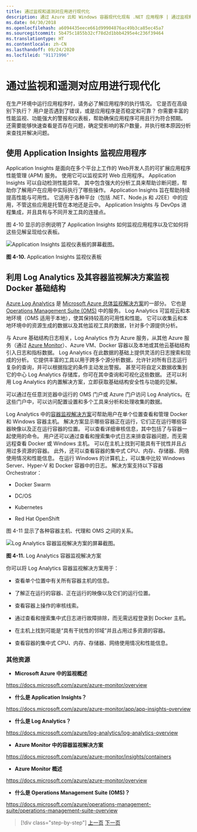 ```yaml
---
title: 通过监视和遥测对应用进行现代化
description: 通过 Azure 云和 Windows 容器现代化现有 .NET 应用程序 | 通过监视和遥测现代化应用
ms.date: 04/30/2018
ms.openlocfilehash: a6094435eece661d99904876ac49b3ca85ec45a7
ms.sourcegitcommit: 5b475c1855b32cf78d2d1bbb4295e4c236f39464
ms.translationtype: HT
ms.contentlocale: zh-CN
ms.lasthandoff: 09/24/2020
ms.locfileid: "91171996"
---
```

# <a name="modernize-your-apps-with-monitoring-and-telemetry"></a>通过监视和遥测对应用进行现代化

在生产环境中运行应用程序时，请务必了解应用程序的执行情况。 它是否在高级别下执行？ 用户是否遇到了错误，或是应用程序是否稳定和可靠？ 你需要丰富的性能监视、功能强大的警报和仪表板，帮助确保应用程序可用且行为符合预期。 还需要能够快速查看是否存在问题，确定受影响的客户数量，并执行根本原因分析来查找并解决问题。

## <a name="monitor-your-application-with-application-insights"></a>使用 Application Insights 监视应用程序

Application Insights 是面向在多个平台上工作的 Web开发人员的可扩展应用程序性能管理 (APM) 服务。 使用它可以监视实时 Web 应用程序。 Application Insights 可以自动检测性能异常。 其中包含强大的分析工具来帮助诊断问题，帮助你了解用户在应用中实际执行了哪些操作。 Application Insights 旨在帮助持续提高性能与可用性。 它适用于各种平台（包括 .NET、Node.js 和 J2EE）中的应用，不管这些应用是托管在本地还是云中。 Application Insights 与 DevOps 进程集成，并且具有与不同开发工具的连接点。

图 4-10 显示的示例说明了 Application Insights 如何监视应用程序以及它如何将这些见解呈现给仪表板。

![Application Insights 监视仪表板的屏幕截图。](./media/modernize-your-apps-with-monitoring-and-telemetry/application-insights-monitoring-dashboard.png)

**图 4-10.** Application Insights 监视仪表板

## <a name="monitor-your-docker-infrastructure-with-log-analytics-and-its-container-monitoring-solution"></a>利用 Log Analytics 及其容器监视解决方案监视 Docker 基础结构

[Azure Log Analytics](/azure/log-analytics/log-analytics-overview) 是 [Microsoft Azure 总体监视解决方案](/azure/monitoring-and-diagnostics/monitoring-overview)的一部分。 它也是 [Operations Management Suite (OMS)](/azure/operations-management-suite/operations-management-suite-overview) 中的服务。 Log Analytics 可监视云和本地环境（OMS 适用于本地），使其保持较高的可用性和性能。 它可以收集云和本地环境中的资源生成的数据以及其他监视工具的数据，针对多个源提供分析。

与 Azure 基础结构日志相关，Log Analytics 作为 Azure 服务，从其他 Azure 服务（通过 [Azure Monitor](/azure/monitoring-and-diagnostics/monitoring-overview-azure-monitor)）、Azure VM、Docker 容器以及本地或其他云基础结构引入日志和指标数据。 Log Analytics 在此数据的基础上提供灵活的日志搜索和现成的分析。 它提供丰富的工具以用于跨多个源分析数据，允许针对所有日志运行复杂的查询，并可以根据指定的条件主动发出警报。 甚至可将自定义数据收集到它的中心 Log Analytics 存储库，你可在其中查询和可视化这些数据。 还可以利用 Log Analytics 的内置解决方案，立即获取基础结构安全性与功能的见解。

可以通过在任意浏览器中运行的 OMS 门户或 Azure 门户访问 Log Analytics。在这些门户中，可以访问配置设置和多个工具来分析和处理收集的数据。

Log Analytics 中的[容器监视解决方案](/azure/log-analytics/log-analytics-containers)可帮助用户在单个位置查看和管理 Docker 和 Windows 容器主机。 解决方案显示哪些容器正在运行，它们正在运行哪些容器映像以及正在运行容器的位置。 可以查看详细审核信息，其中包括了与容器一起使用的命令。 用户还可以通过查看和搜索集中式日志来排查容器问题，而无需远程查看 Docker 或 Windows 主机。 可以在主机上找到可能具有干扰性并且占用过多资源的容器。 此外，还可以查看容器的集中式 CPU、内存、存储器、网络使用情况和性能信息。 在运行 Windows 的计算机上，可以集中比较 Windows Server、Hyper-V 和 Docker 容器中的日志。 解决方案支持以下容器 Orchestrator：

- Docker Swarm

- DC/OS

- Kubernetes

- Red Hat OpenShift

图 4-11 显示了各种容器主机、代理和 OMS 之间的关系。

![Log Analytics 容器监视解决方案的屏幕截图。](./media/modernize-your-apps-with-monitoring-and-telemetry/log-analytics-container-monitoring-solution.png)

**图 4-11.** Log Analytics 容器监视解决方案

你可以将 Log Analytics 容器监视解决方案用于：

- 查看单个位置中有关所有容器主机的信息。

- 了解正在运行的容器、正在运行的映像以及它们的运行位置。

- 查看容器上操作的审核线索。

- 通过查看和搜索集中式日志进行故障排除，而无需远程登录到 Docker 主机。

- 在主机上找到可能是“具有干扰性的邻域”并且占用过多资源的容器。

- 查看容器的集中式 CPU、内存、存储器、网络使用情况和性能信息。

### <a name="additional-resources"></a>其他资源

- **Microsoft Azure 中的监视概述**

<https://docs.microsoft.com/azure/azure-monitor/overview>

- **什么是 Application Insights？**

<https://docs.microsoft.com/azure/azure-monitor/app/app-insights-overview>

- **什么是 Log Analytics？**

<https://docs.microsoft.com/azure/log-analytics/log-analytics-overview>

- **Azure Monitor 中的容器监视解决方案**

<https://docs.microsoft.com/azure/azure-monitor/insights/containers>

- **Azure Monitor 概述**

<https://docs.microsoft.com/azure/azure-monitor/overview>

- **什么是 Operations Management Suite (OMS)？**

<https://docs.microsoft.com/azure/operations-management-suite/operations-management-suite-overview>

>[!div class="step-by-step"]
>[上一页](build-resilient-services-ready-for-the-cloud-embrace-transient-failures-in-the-cloud.md)
>[下一页](life-cycle-ci-cd-pipelines-devops-tools.md)
